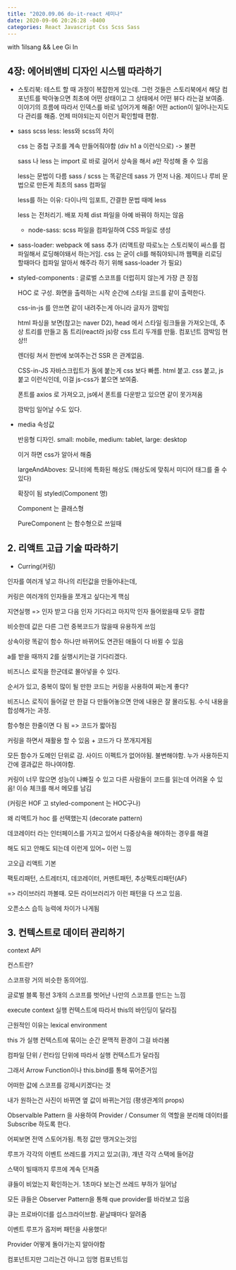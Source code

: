 ```yaml
---
title: "2020.09.06 do-it-react 세미나"
date: 2020-09-06 20:26:28 -0400
categories: React Javascript Css Scss Sass
---
```


with 1ilsang && Lee Gi In

## 4장: 에어비앤비 디자인 시스템 따라하기

   - 스토리북: 테스트 할 때 과정이 복잡한게 있는데. 그런 것들은 스토리북에서 해당 컴포넌트를 박아놓으면 최초에 어떤 상태이고 그 상태에서 어떤 뷰다 라는걸 보여줌. 이야기의 흐름에 따라서 인덱스를 바로 넘어가게 해줌! 어떤 action이 일어나는지도 다 관리를 해줌. 언제 떠야되는지 이런거 확인할때 편함.

   - sass scss less: less와 scss의 차이 

     css 는 중첩 구조를 계속 만들어줘야함 (div h1 a 이런식으로) -> 불편

     sass 나 less 는 import 로 바로 걸어서 상속을 해서 a만 작성해 줄 수 있음

     less는 문법이 다름 sass / scss 는 똑같은데 sass 가 먼저 나옴. 제이드나 루비 문법으로 만든게 최초의 sass 컴파일 

     less를 하는 이유: 다이나믹 임포트, 간결한 문법 때메 less

     less 는 전처리기. 배포 자체 dist 파일을 아예 바꿔야 하지는 않음

     - node-sass: scss 파일을 컴파일하여 CSS 파일로 생성
- sass-loader: webpack 에 sass 추가 (리액트랑 따로노는 스토리북이 싸스를 컴파일해서 로딩해야돼서 하는거임. css 는 굳이 cli를 해줘야되니까 웹팩을 리로딩 할때마다 컴파일 알아서 해주라 하기 위해 sass-loader 가 필요)
     
- styled-components : 글로벌 스코프를 더럽히지 않는게 가장 큰 장점

  HOC 로 구성. 화면을 출력하는 시작 순간에 스타일 코드를 같이 출력한다.

  css-in-js 를 안쓰면 같이 내려주는게 아니라 글자가 깜박임

  html 파싱을 보면(참고는 naver D2), head 에서 스타일 링크들을 가져오는데, 추상 트리를 만들고 돔 트리(react라 js)랑 css 트리 두개를 만듦. 컴포넌트 깜박임 현상!!

  렌더링 쳐서 한번에 보여주는건 SSR 은 관계없음.

  CSS-in-JS 자바스크립트가 돔에 붙는게 css 보다 빠름. html 붙고. css 붙고, js 붙고 이런식인데, 이걸 js-css가 붙으면 보여줌. 

  폰트를 axios 로 가져오고, js에서 폰트를 다운받고 있으면 같이 못가져옴

  깜박임 일어날 수도 있다.  

- media 속성값

  반응형 디자인. small: mobile, medium: tablet, large: desktop

  이거 하면 css가 알아서 해줌

  largeAndAboves: 모니터에 특화된 해상도 (해상도에 맞춰서 미디어 태그를 줄 수 있다)

  확장이 됨 styled(Component 명)

  Component 는 클래스형

  PureComponent 는 함수형으로 쓰일때

  



## 2. 리액트 고급 기술 따라하기

- Curring(커링)

인자를 여러개 넣고 하나의 리턴값을 만들어내는데,

커링은 여러개의 인자들을 쪼개고 싶다는게 핵심

지연실행 => 인자 받고 다음 인자 기다리고 마지막 인자 들어왔을때 모두 결합

비슷한데 값은 다른 그런 중복코드가 많을때 유용하게 쓰임

상속이랑 똑같이 함수 하나만 바뀌어도 연관된 애들이 다 바뀔 수 있음

a를 받을 때까지 2를 실행시키는걸 기다리겠다.

비즈니스 로직을 한군데로 몰아넣을 수 있다.



순서가 있고, 중복이 많이 될 만한 코드는 커링을 사용하여 짜는게 좋다?

비즈니스 로직이 들어갈 만 한걸 다 만들어놓으면 안에 내용은 잘 몰라도됨. 수식 내용을 합성해가는 과정.

함수형은 한줄이면 다 됨 => 코드가 짧아짐

커링을 하면서 재활용 할 수 있음 + 코드가 다 쪼개지게됨

모든 함수가 도메인 단위로 감. 사이드 이펙트가 없어야됨. 불변해야함. 누가 사용하든지 간에 결과값은 하나여야함.

커링이 너무 많으면 성능이 나빠질 수 있고 다른 사람들이 코드를 읽는데 어려울 수 있음! 이슈 체크를 해서 메모를 남김



(커링은 HOF 고 styled-component 는 HOC구나)



왜 리액트가 hoc 를 선택했는지 (decorate pattern)

데코레이터 라는 인터페이스를 가지고 있어서 다중상속을 해야하는 경우를 해결

해도 되고 안해도 되는데 이런게 있어~ 이런 느낌



고오급 리액트 기본 

팩토리패턴, 스트레터지, 데코레이터, 커맨트패턴, 추상팩토리패턴(AF)

 => 라이브러리 까볼때. 모든 라이브러리가 이런 패턴을 다 쓰고 있음. 

오픈소스 습득 능력에 차이가 나게됨



## 3. 컨텍스트로 데이터 관리하기

context API



컨스트란? 

스코프랑 거의 비슷한 동의어임. 

글로벌 블록 펑션 3개의 스코프를 벗어난 나만의 스코프를 만드는 느낌



execute context 실행 컨텍스트에 따라서 this의 바인딩이 달라짐

근원적인 이유는 lexical environment

this 가 실행 컨텍스트에 묶이는 순간 문맥적 환경이 그걸 바라봄

컴파일 단위 / 런타임 단위에 따라서 실행 컨텍스트가 달라짐

그래서 Arrow Function이나 this.bind를 통해 묶어준거임



어떠한 값에 스코프를 강제시키겠다는 것

내가 원하는건 사진이 바뀌면 옆 값이 바뀌는거임 (평생관계의 props)

Observalble Pattern 을 사용하여 Provider / Consumer 의 역할을 분리해 데이터를 Subscribe 하도록 한다.

어찌보면 전역 스토어가됨. 특정 값만 땡겨오는것임



루프가 각각의 이벤트 쓰레드를 가지고 있고(큐), 걔넨 각각 스택에 들어감

스택이 빌때까지 루프에 계속 던져줌

큐들이 비었는지 확인하는거. 1초마다 보는건 쓰레드 부하가 일어남

모든 큐들은 Observer Pattern을 통해 que provider를 바라보고 있음

큐는 프로바이더를 섭스크라이브함. 끝날때마다 알려줌

이벤트 루프가 옵저버 패턴을 사용했다!



Provider 어떻게 돌아가는지 알아야함

컴포넌트지만 그리는건 아니고 임명 컴포넌트임



